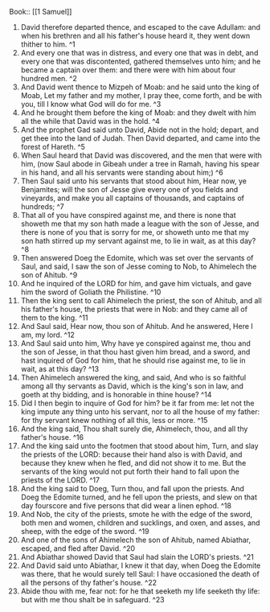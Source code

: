  Book:: [[1 Samuel]]
 1. David therefore departed thence, and escaped to the cave Adullam: and when his brethren and all his father's house heard it, they went down thither to him. ^1
 2. And every one that was in distress, and every one that was in debt, and every one that was discontented, gathered themselves unto him; and he became a captain over them: and there were with him about four hundred men. ^2
 3. And David went thence to Mizpeh of Moab: and he said unto the king of Moab, Let my father and my mother, I pray thee, come forth, and be with you, till I know what God will do for me. ^3
 4. And he brought them before the king of Moab: and they dwelt with him all the while that David was in the hold. ^4
 5. And the prophet Gad said unto David, Abide not in the hold; depart, and get thee into the land of Judah. Then David departed, and came into the forest of Hareth. ^5
 6. When Saul heard that David was discovered, and the men that were with him, (now Saul abode in Gibeah under a tree in Ramah, having his spear in his hand, and all his servants were standing about him;) ^6
 7. Then Saul said unto his servants that stood about him, Hear now, ye Benjamites; will the son of Jesse give every one of you fields and vineyards, and make you all captains of thousands, and captains of hundreds; ^7
 8. That all of you have conspired against me, and there is none that showeth me that my son hath made a league with the son of Jesse, and there is none of you that is sorry for me, or showeth unto me that my son hath stirred up my servant against me, to lie in wait, as at this day? ^8
 9. Then answered Doeg the Edomite, which was set over the servants of Saul, and said, I saw the son of Jesse coming to Nob, to Ahimelech the son of Ahitub. ^9
 10. And he inquired of the LORD for him, and gave him victuals, and gave him the sword of Goliath the Philistine. ^10
 11. Then the king sent to call Ahimelech the priest, the son of Ahitub, and all his father's house, the priests that were in Nob: and they came all of them to the king. ^11
 12. And Saul said, Hear now, thou son of Ahitub. And he answered, Here I am, my lord. ^12
 13. And Saul said unto him, Why have ye conspired against me, thou and the son of Jesse, in that thou hast given him bread, and a sword, and hast inquired of God for him, that he should rise against me, to lie in wait, as at this day? ^13
 14. Then Ahimelech answered the king, and said, And who is so faithful among all thy servants as David, which is the king's son in law, and goeth at thy bidding, and is honorable in thine house? ^14
 15. Did I then begin to inquire of God for him? be it far from me: let not the king impute any thing unto his servant, nor to all the house of my father: for thy servant knew nothing of all this, less or more. ^15
 16. And the king said, Thou shalt surely die, Ahimelech, thou, and all thy father's house. ^16
 17. And the king said unto the footmen that stood about him, Turn, and slay the priests of the LORD: because their hand also is with David, and because they knew when he fled, and did not show it to me. But the servants of the king would not put forth their hand to fall upon the priests of the LORD. ^17
 18. And the king said to Doeg, Turn thou, and fall upon the priests. And Doeg the Edomite turned, and he fell upon the priests, and slew on that day fourscore and five persons that did wear a linen ephod. ^18
 19. And Nob, the city of the priests, smote he with the edge of the sword, both men and women, children and sucklings, and oxen, and asses, and sheep, with the edge of the sword. ^19
 20. And one of the sons of Ahimelech the son of Ahitub, named Abiathar, escaped, and fled after David. ^20
 21. And Abiathar showed David that Saul had slain the LORD's priests. ^21
 22. And David said unto Abiathar, I knew it that day, when Doeg the Edomite was there, that he would surely tell Saul: I have occasioned the death of all the persons of thy father's house. ^22
 23. Abide thou with me, fear not: for he that seeketh my life seeketh thy life: but with me thou shalt be in safeguard. ^23
